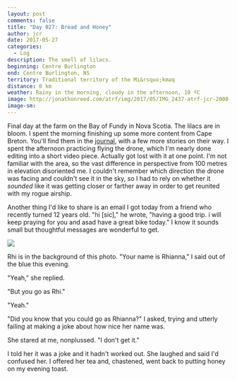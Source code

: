 ```yaml
---
layout: post
comments: false
title: "Day 027: Bread and Honey"
author: jcr
date: 2017-05-27
categories:
  - Log
description: The smell of lilacs.
beginning: Centre Burlington
end: Centre Burlington, NS
territory: Traditional territory of the Mi&rsquo;kmaq 
distance: 0 km
weather: Rainy in the morning, cloudy in the afternoon, 10 ºC
image: http://jonathonreed.com/atrf/img/2017/05/IMG_2437-atrf-jcr-2000-web.jpg
image-sm:
---
```


Final day at the farm on the Bay of Fundy in Nova Scotia. The lilacs are in bloom. I spent the morning finishing up some more content from Cape Breton. You'll find them in the <a href="http://jonathonreed.com/atrf/">journal</a>, with a few more stories on their way. I spent the afternoon practicing flying the drone, which I'm nearly done editing into a short video piece. Actually got lost with it at one point. I'm not familiar with the area, so the vast difference in perspective from 100 metres in elevation disoriented me. I couldn't remember which direction the drone was facing and couldn't see it in the sky, so I had to rely on whether it <i>sounded</i> like it was getting closer or farther away in order to get reunited with my rogue airship.

Another thing I'd like to share is an email I got today from a friend who recently turned 12 years old. "hi [sic]," he wrote, "having a good trip. i will keep praying for you and asad have a great bike today." I know it sounds small but thoughtful messages are wonderful to get.

<img src="http://jonathonreed.com/atrf/img/2017/05/IMG_2437-atrf-jcr-2000-web.jpg">

Rhi is in the background of this photo. "Your name is Rhianna," I said out of the blue this evening.

"Yeah," she replied.

"But you go as Rhi."

"Yeah."

"Did you know that you could go as Rhianna?" I asked, trying and utterly failing at making a joke about how nice her name was.

She stared at me, nonplussed. "I don't get it."

I told her it was a joke and it hadn't worked out. She laughed and said I'd confused her. I offered her tea and, chastened, went back to putting honey on my evening toast.
